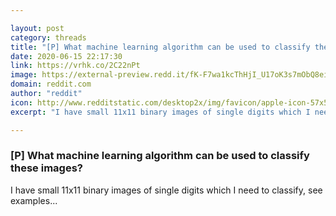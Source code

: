 ```yaml
---

layout: post
category: threads
title: "[P] What machine learning algorithm can be used to classify these images?"
date: 2020-06-15 22:17:30
link: https://vrhk.co/2C22nPt
image: https://external-preview.redd.it/fK-F7wa1kcThHjI_U17oK3s7mObQ8eiJljV9fOCNw0c.jpg?width=11&height=5.75916230366&auto=webp&crop=11:5.75916230366,smart&s=03258d6d81f19bb357920ae8e279fe68b1bd252d
domain: reddit.com
author: "reddit"
icon: http://www.redditstatic.com/desktop2x/img/favicon/apple-icon-57x57.png
excerpt: "I have small 11x11 binary images of single digits which I need to classify, see examples..."

---
```


### [P] What machine learning algorithm can be used to classify these images?

I have small 11x11 binary images of single digits which I need to classify, see examples...